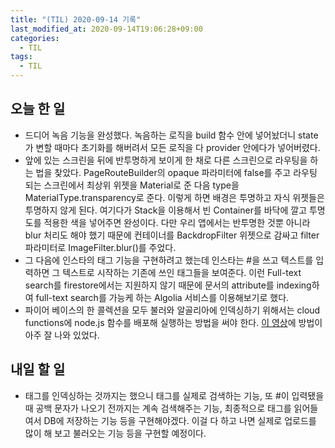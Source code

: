 ```yaml
---
title: "(TIL) 2020-09-14 기록"
last_modified_at: 2020-09-14T19:06:28+09:00
categories:
  - TIL
tags:
  - TIL
---
```


## 오늘 한 일
- 드디어 녹음 기능을 완성했다. 녹음하는 로직을 build 함수 안에 넣어놨더니 state가 변할 때마다 초기화를 해버려서 모든 로직을 다 provider 안에다가 넣어버렸다.
- 앞에 있는 스크린을 뒤에 반투명하게 보이게 한 채로 다른 스크린으로 라우팅을 하는 법을 찾았다. PageRouteBuilder의 opaque 파라미터에 false를 주고 라우팅 되는 스크린에서 최상위 위젯을 Material로 준 다음 type을 MaterialType.transparency로 준다. 이렇게 하면 배경은 투명하고 자식 위젯들은 투명하지 않게 된다. 여기다가 Stack을 이용해서 빈 Container를 바닥에 깔고 투명도를 적용한 색을 넣어주면 완성이다. 다만 우리 앱에서는 반투명한 것뿐 아니라 blur 처리도 해야 했기 때문에 컨테이너를 BackdropFilter 위젯으로 감싸고 filter 파라미터로 ImageFilter.blur()를 주었다.
- 그 다음에 인스타의 태그 기능을 구현하려고 했는데 인스타는 #을 쓰고 텍스트를 입력하면 그 텍스트로 시작하는 기존에 쓰인 태그들을 보여준다. 이런 Full-text search를 firestore에서는 지원하지 않기 때문에 문서의 attribute를 indexing하여 full-text search를 가능케 하는 Algolia 서비스를 이용해보기로 했다.
- 파이어 베이스의 한 콜렉션을 모두 불러와 알골리아에 인덱싱하기 위해서는 cloud functions에 node.js 함수를 배포해 실행하는 방법을 써야 한다. [이 영상](https://www.youtube.com/watch?v=vDsOQ58TrI0)에 방법이 아주 잘 나와 있었다.

## 내일 할 일
- 태그를 인덱싱하는 것까지는 했으니 태그를 실제로 검색하는 기능, 또 #이 입력됐을 때 공백 문자가 나오기 전까지는 계속 검색해주는 기능, 최종적으로 태그를 읽어들여서 DB에 저장하는 기능 등을 구현해야겠다. 이걸 다 하고 나면 실제로 업로드를 많이 해 보고 불러오는 기능 등을 구현할 예정이다.
